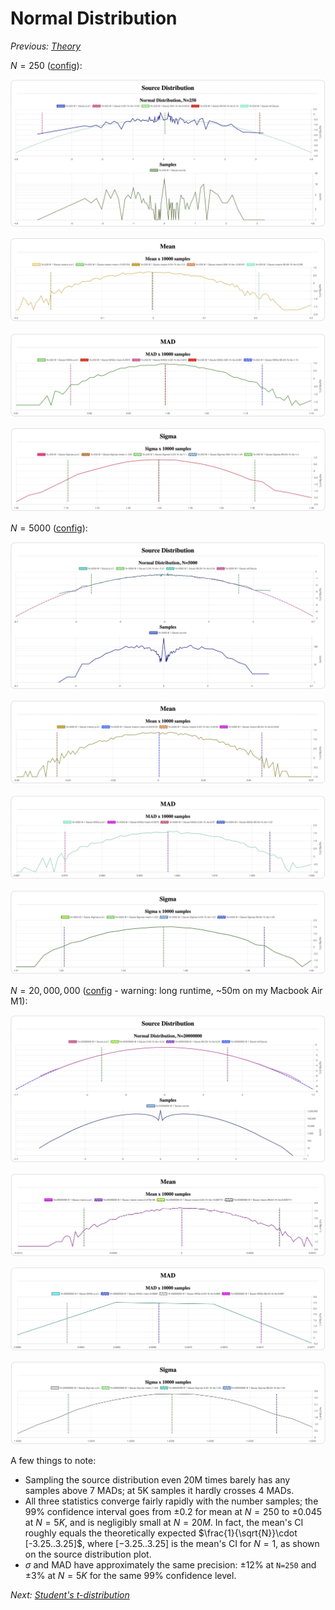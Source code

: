 # Normal Distribution

*Previous: [Theory](theory.md)*

$N=250$ ([config](assets/normal-N-250-mean-mad-sigma.json)):

![Source distribution](assets/normal-N-250-source.jpeg)

![Mean](assets/normal-N-250-mean.jpeg)

![MAD](assets/normal-N-250-mad.jpeg)

![Sigma](assets/normal-N-250-sigma.jpeg)

$N=5000$ ([config](assets/normal-N-5K-mean-mad-sigma.json)):

![Source distribution](assets/normal-N-5K-source.jpeg)

![Mean](assets/normal-N-5K-mean.jpeg)

![MAD](assets/normal-N-5K-mad.jpeg)

![Sigma](assets/normal-N-5K-sigma.jpeg)

$N=20,000,000$ ([config](assets/normal-N-20M-mean-mad-sigma.json) - warning:
long runtime, ~50m on my Macbook Air M1):

![Source distribution](assets/normal-N-20M-source.jpeg)

![Mean](assets/normal-N-20M-mean.jpeg)

![MAD](assets/normal-N-20M-mad.jpeg)

![Sigma](assets/normal-N-20M-sigma.jpeg)

A few things to note:

- Sampling the source distribution even 20M times barely has any samples above 7
  MADs; at 5K samples it hardly crosses 4 MADs.
- All three statistics converge fairly rapidly with the number samples; the 99%
  confidence interval goes from $\pm 0.2$ for mean at $N=250$ to $\pm 0.045$ at
  $N=5K$, and is negligibly small at $N=20M$. In fact, the mean's CI roughly
  equals the theoretically expected $\frac{1}{\sqrt{N}}\cdot [-3.25..3.25]$, where
  $[-3.25..3.25]$ is the mean's CI for $N=1$, as shown on the source
  distribution plot.
- $\sigma$ and MAD have approximately the same precision: $\pm 12$% at `N=250` and
  $\pm 3$% at $N=5K$ for the same 99% confidence level.

*Next: [Student's t-distribution](students.md)*
